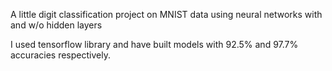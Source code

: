 A little digit classification project on MNIST data using neural networks with and w/o hidden layers

I used tensorflow library and have built models with 92.5% and 97.7% accuracies respectively. 
